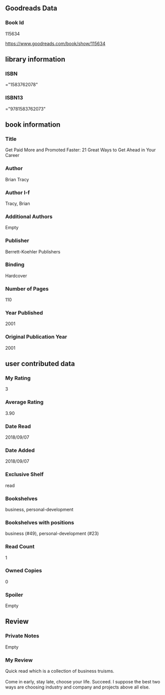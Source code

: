 <!-- This template shows how to bulk convert all columns of data into one markdown file -->
<!-- caveat: substitution key matches column headers from default export. You will get a KeyError if there's a mismatch -->

## Goodreads Data

### Book Id 

115634

https://www.goodreads.com/book/show/115634

## library information

### ISBN 
="1583762078"

### ISBN13 
="9781583762073"

## book information

### Title
Get Paid More and Promoted Faster: 21 Great Ways to Get Ahead in Your Career

### Author 
Brian Tracy

### Author l-f 
Tracy, Brian

### Additional Authors
Empty

### Publisher 
Berrett-Koehler Publishers

### Binding
Hardcover

### Number of Pages
110

### Year Published
2001

### Original Publication Year 
2001

## user contributed data

### My Rating
3

### Average Rating
3.90

### Date Read
2018/09/07

### Date Added
2018/09/07

### Exclusive Shelf
read

### Bookshelves
business, personal-development

### Bookshelves with positions
business (#49), personal-development (#23)

### Read Count
1

### Owned Copies
0

### Spoiler 
Empty

## Review

### Private Notes
Empty

### My Review
Quick read which is a collection of business truisms.<br/><br/>Come in early, stay late, choose your life. Succeed. I suppose the best two ways are choosing industry and company and projects above all else. 